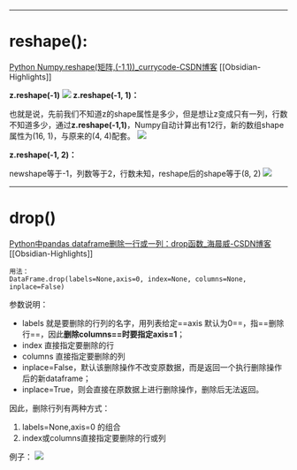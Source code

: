 ---
# reshape():
[Python Numpy.reshape(矩阵,(-1,1))_currycode-CSDN博客](https://blog.csdn.net/zongza/article/details/83050001) [[Obsidian-Highlights]]

**z.reshape(-1)**
![](Pasted%20image%2020201013162738.png)
**z.reshape(-1, 1)：**

也就是说，先前我们不知道z的shape属性是多少，但是想让z变成只有一列，行数不知道多少，通过**z.reshape(-1,1)**，Numpy自动计算出有12行，新的数组shape属性为(16, 1)，与原来的(4, 4)配套。
![](Pasted%20image%2020201013162826.png)

**z.reshape(-1, 2)：**

newshape等于-1，列数等于2，行数未知，reshape后的shape等于(8, 2)
![](Pasted%20image%2020201013162900.png)

-- -
# drop()
[Python中pandas dataframe删除一行或一列：drop函数_海晨威-CSDN博客](https://blog.csdn.net/songyunli1111/article/details/79306639) [[Obsidian-Highlights]]


	用法：
	DataFrame.drop(labels=None,axis=0, index=None, columns=None, inplace=False)

参数说明：

* labels 就是要删除的行列的名字，用列表给定==axis 默认为0==，指==删除行==，因此**删除columns==时要指定axis=1**；
* index 直接指定要删除的行
* columns 直接指定要删除的列
* inplace=False，默认该删除操作不改变原数据，而是返回一个执行删除操作后的新dataframe；
* inplace=True，则会直接在原数据上进行删除操作，删除后无法返回。

因此，删除行列有两种方式：
1. labels=None,axis=0 的组合
2. index或columns直接指定要删除的行或列

例子：
![](Pasted%20image%2020201013164356.png)